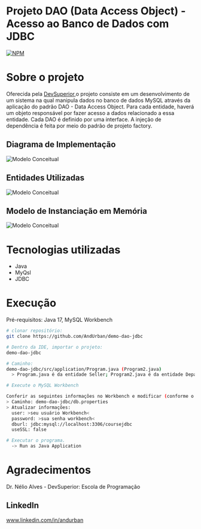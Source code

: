 # Projeto DAO (Data Access Object) - Acesso ao Banco de Dados com JDBC
[![NPM](https://img.shields.io/npm/l/react)](https://github.com/AndUrban/demo-dao-jdbc/blob/main/LICENSE)


# Sobre o projeto

Oferecida pela [DevSuperior](https://devsuperior.com "Site da DevSuperior"),o projeto
consiste em um desenvolvimento de um sistema na qual manipula dados no banco de dados MySQL
através da aplicação do padrão DAO - Data Access Object. Para cada entidade, haverá um
objeto responsável por fazer acesso a dados relacionado a essa entidade. Cada DAO é definido
por uma interface. A injeção de dependência é feita por meio do padrão de projeto factory.


## Diagrama de Implementação
![Modelo Conceitual](https://github.com/AndUrban/Assets/blob/main/Assets/projectDao_1.png)
## Entidades Utilizadas
![Modelo Conceitual](https://github.com/AndUrban/Assets/blob/main/Assets/projectDao_2.png)
## Modelo de Instanciação em Memória
![Modelo Conceitual](https://github.com/AndUrban/Assets/blob/main/Assets/projectDao_3.png)

# Tecnologias utilizadas
- Java
- MyQsl
- JDBC

# Execução
Pré-requisitos: Java 17, MySQL Workbench

```bash
# clonar repositório:
git clone https://github.com/AndUrban/demo-dao-jdbc

# Dentro da IDE, importar o projeto:
demo-dao-jdbc

# Caminho:
demo-dao-jdbc/src/application/Program.java (Program2.java)
  > Program.java é da entidade Seller; Program2.java é da entidade Department.

# Execute o MySQL Workbench

Conferir as seguintes informações no Workbench e modificar (conforme o necessário) no arquivo db.properties:
> Caminho: demo-dao-jdbc/db.properties
> Atualizar informações:
  user: >seu usuário Workbench<
  password: >sua senha workbench<
  dburl: jdbc:mysql://localhost:3306/coursejdbc
  useSSL: false

# Executar o programa.
  -> Run as Java Application
```

# Agradecimentos
Dr. Nélio Alves - DevSuperior: Escola de Programação

## LinkedIn
www.linkedin.com/in/andurban
